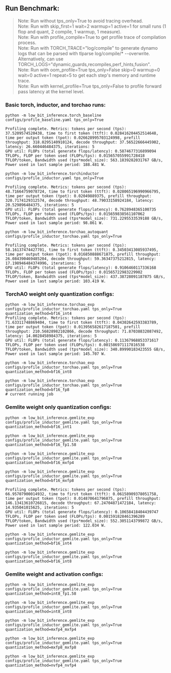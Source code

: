 ## Run Benchmark:
> Note: Run without tps_only=True to avoid tracing overhead.      
> Note: Run with skip_first=1 wait=2 warmup=1 active=1 for small runs (1 flop and quant, 2 compile, 1 warmup, 1 measure).      
> Note: Run with profile_compile=True to get profile trace of compilation process.      
> Note: Run with TORCH_TRACE="log/compile" to generate dynamo logs that can be parsed with tlparse log/compile/* --overwrite. Alternatively, can use TORCH_LOGS="dynamic,guards,recompiles,perf_hints,fusion".      
> Note: Run with oom_profile=True tps_only=False skip=0 warmup=0 wait=0 active=1 repeat=5 to get each step's memory and runtime trace.       
> Note: Run with kernel_profile=True tps_only=False to profile forward pass latency at the kernel level.

### Basic torch, inductor, and torchao runs:
```
python -m low_bit_inference.torch_baseline configs/profile_baseline.yaml tps_only=True

Profiling complete. Metrics: tokens per second (tps): 37.5209574520438, time to first token (ttft): 0.028416204452514648, time per output token (tpot): 0.026628995703124998, prefill throughput: 318.0295140910124, decode throughput: 37.56522666445902, latency: 26.660446484375, iterations: 5
GPU util: FLOPs (total generate flops/latency): 0.5874677316899094 TFLOPs, FLOP per token used (FLOPs/tps): 0.015657055991728418 TFLOP/token, Bandwidth used (tps*model_size): 563.1839282031767 GB/s, Power used in last sample period: 188.481 W.
```

```
python -m low_bit_inference.torchinductor configs/profile_inductor.yaml tps_only=True

Profiling complete. Metrics: tokens per second (tps): 48.71664759078724, time to first token (ttft): 0.028065196990966795, time per output token (tpot): 0.02049889375, prefill throughput: 320.7174129312574, decode throughput: 48.79033158924184, latency: 20.529896484375, iterations: 5
GPU util: FLOPs (total generate flops/latency): 0.7628948365100735 TFLOPs, FLOP per token used (FLOPs/tps): 0.015659838561107062 TFLOP/token, Bandwidth used (tps*model_size): 731.2295533539188 GB/s, Power used in last sample period: 98.861 W.
```

```
python -m low_bit_inference.torchao_autoquant configs/profile_inductor_torchao.yaml tps_only=True

Profiling complete. Metrics: tokens per second (tps): 58.16137474427701, time to first token (ttft): 0.34503413085937495, time per output token (tpot): 0.016850888671875, prefill throughput: 26.084390469485204, decode throughput: 59.36347375212815, latency: 17.198946484374996, iterations: 5
GPU util: FLOPs (total generate flops/latency): 0.9106460117336168 TFLOPs, FLOP per token used (FLOPs/tps): 0.01565722983229902 TFLOP/token, Bandwidth used (tps*model_size): 437.38728091187875 GB/s, Power used in last sample period: 103.419 W.
```

### TorchAO weight only quantization configs:
```
python -m low_bit_inference.torchao_exp configs/profile_inductor_torchao.yaml tps_only=True quantization_method=bf16_int4
Profiling complete. Metrics: tokens per second (tps): 71.63311748869404, time to first token (ttft): 0.04302642593383789, time per output token (tpot): 0.013956582617187501, prefill throughput: 210.56828982102866, decode throughput: 71.87038832087492, latency: 14.0028458984375, iterations: 5
GPU util: FLOPs (total generate flops/latency): 0.11367968853371617 TFLOPs, FLOP per token used (FLOPs/tps): 0.001586971117816538 TFLOP/token, Bandwidth used (tps*model_size): 340.89990183423555 GB/s, Power used in last sample period: 145.707 W.
```

```
python -m low_bit_inference.torchao_exp configs/profile_inductor_torchao.yaml tps_only=True quantization_method=bf16_int8
```

```
python -m low_bit_inference.torchao_exp configs/profile_inductor_torchao.yaml tps_only=True quantization_method=bf16_fp8
# current running job
```

### Gemlite weight only quantization configs:
```
python -m low_bit_inference.gemlite_exp configs/profile_inductor_gemlite.yaml tps_only=True quantization_method=bf16_int1
```

```
python -m low_bit_inference.gemlite_exp configs/profile_inductor_gemlite.yaml tps_only=True quantization_method=bf16_fp1.58
```

```
python -m low_bit_inference.gemlite_exp configs/profile_inductor_gemlite.yaml tps_only=True quantization_method=bf16_mxfp4
```

```
python -m low_bit_inference.gemlite_exp configs/profile_inductor_gemlite.yaml tps_only=True quantization_method=bf16_mxfp8

Profiling complete. Metrics: tokens per second (tps): 66.95707900014932, time to first token (ttft): 0.06158909378051758, time per output token (tpot): 0.014870641796875, prefill throughput: 146.13413610726815, decode throughput: 67.24704871472184, latency: 14.935041015625, iterations: 5
GPU util: FLOPs (total generate flops/latency): 0.10658418404439747 TFLOPs, FLOP per token used (FLOPs/tps): 0.001591828461396289 TFLOP/token, Bandwidth used (tps*model_size): 552.3051143799872 GB/s, Power used in last sample period: 122.034 W.
```

```
python -m low_bit_inference.gemlite_exp configs/profile_inductor_gemlite.yaml tps_only=True quantization_method=bf16_int4
```

```
python -m low_bit_inference.gemlite_exp configs/profile_inductor_gemlite.yaml tps_only=True quantization_method=bf16_int8
```

### Gemlite weight and activation configs:
```
python -m low_bit_inference.gemlite_exp configs/profile_inductor_gemlite.yaml tps_only=True quantization_method=int8_fp1.58
```

```
python -m low_bit_inference.gemlite_exp configs/profile_inductor_gemlite.yaml tps_only=True quantization_method=int8_int8
```

```
python -m low_bit_inference.gemlite_exp configs/profile_inductor_gemlite.yaml tps_only=True quantization_method=mxfp4_mxfp4
```

```
python -m low_bit_inference.gemlite_exp configs/profile_inductor_gemlite.yaml tps_only=True quantization_method=mxfp8_mxfp8
```

```
python -m low_bit_inference.gemlite_exp configs/profile_inductor_gemlite.yaml tps_only=True quantization_method=nvfp4_nvfp4
```